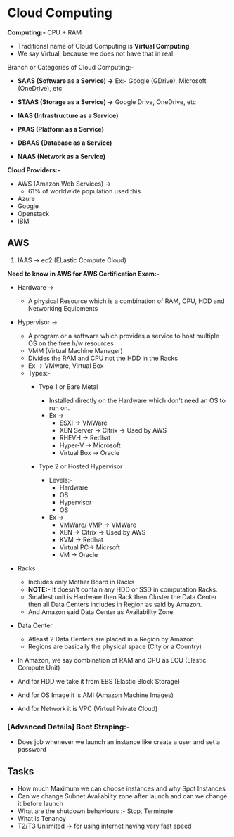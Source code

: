 # **Cloud Computing**
**Computing:-** CPU + RAM

* Traditional name of Cloud Computing is **Virtual Computing**.
* We say Virtual, because we does not have that in real.

Branch or Categories of Cloud Computing:-
* **SAAS (Software as a Service) ->** Ex:- Google (GDrive), Microsoft (OneDrive), etc

* **STAAS (Storage as a Service) ->** Google Drive, OneDrive, etc

* **IAAS (Infrastructure as a Service)**

* **PAAS (Platform as a Service)**
* **DBAAS (Database as a Service)**
* **NAAS (Network as a Service)**

**Cloud Providers:-**
* AWS (Amazon Web Services) -> 
    * 61% of worldwide population used this
* Azure
* Google
* Openstack
* IBM

## **AWS**
1. IAAS -> ec2 (ELastic Compute Cloud)

**Need to know in AWS for AWS Certification Exam:-**
* Hardware ->
    * A physical Resource which is a combination of RAM, CPU, HDD and Networking Equipments
* Hypervisor ->
    * A program or a software which provides a service to host multiple OS on the free h/w resources
    * VMM (Virtual Machine Manager) 
    * Divides the RAM and CPU not the HDD in the Racks
    * Ex -> VMware, Virtual Box
    * Types:-
        * Type 1 or Bare Metal
            * Installed directly on the Hardware which don't need an OS to run on.
            * Ex ->
                * ESXI -> VMWare
                * XEN Server -> Citrix -> Used by AWS
                * RHEVH -> Redhat
                * Hyper-V -> Microsoft
                * Virtual Box -> Oracle

        * Type 2 or Hosted Hypervisor
            * Levels:-
                * Hardware
                * OS
                * Hypervisor
                * OS
            * Ex -> 
                * VMWare/ VMP -> VMWare
                * XEN -> Citrix -> Used by AWS
                * KVM -> Redhat
                * Virtual PC-> Micrsoft
                * VM -> Oracle

* Racks
    * Includes only Mother Board in Racks
    * **NOTE:-** It doesn't contain any HDD or SSD in computation Racks.
    * Smallest unit is Hardware then Rack then Cluster the Data Center then all Data Centers includes in Region as said by Amazon.
    * And Amazon said Data Center as Availability Zone
* Data Center
    * Atleast 2 Data Centers are placed in a Region by Amazon
    * Regions are basically the physical space (City or a Country)

* In Amazon, we say combination of RAM and CPU as ECU (Elastic Compute Unit)
* And for HDD we take it from EBS (Elastic Block Storage)
* And for OS Image it is AMI (Amazon Machine Images)
* And for Network it is VPC (Virtual Private Cloud)

### [Advanced Details] **Boot Straping:-**
* Does job whenever we launch an instance like create a user and set a password



## Tasks
* How much Maximum we can choose instances and why
Spot Instances
* Can we change Subnet Avaliabilty zone after launch and can we change it before launch
* What are the shutdown behaviours :- Stop, Terminate
* What is Tenancy
* T2/T3 Unlimited -> for using internet having very fast speed
